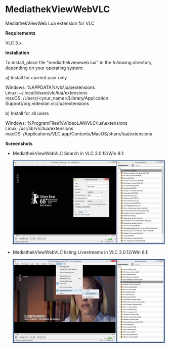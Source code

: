 # MediathekViewWebVLC
MediathekViewWeb Lua extension for VLC

**Requirements**

VLC 3.x

**Installation**

To install, place file "mediathekviewweb.lua" in the following directory, depending on your operating system:

a) Install for current user only

Windows: %APPDATA%\vlc\lua\extensions  
Linux: ~/.local/share/vlc/lua/extensions  
macOS: /Users/<your_name>/Library/Application Support/org.videolan.vlc/lua/extensions

b) Install for all users

Windows: %ProgramFiles%\VideoLAN\VLC\lua\extensions  
Linux: /usr/lib/vlc/lua/extensions  
macOS: /Applications/VLC.app/Contents/MacOS/share/lua/extensions

**Screenshots**

* MediathekViewWebVLC Search in VLC 3.0.12/Win 8.1:

  ![](screenshots/vlc01.jpg)

* MediathekViewWebVLC listing Livestreams in VLC 3.0.12/Win 8.1:

  ![](screenshots/vlc02.jpg)
